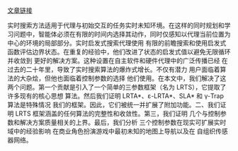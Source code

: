 [文章链接](https://arxiv.org/pdf/1110.4076.pdf)


实时搜索方法适用于代理与初始交互的任务实时未知环境。在这样的同时规划和学习问题中，智能体必须在有限的时间内选择其动作，同时仅感知以代理当前位置为中心的环境的局部部分。实时启发式搜索代理使用
有限的前瞻搜索和使用启发式函数评估边界状态。在重复的经验中，他们改进了状态的启发式值以避免无限循环并收敛到
更好的解决方案。这种设置在自主软件和硬件代理中的广泛传播已经
在过去的二十年里，导致了实时搜索算法的爆炸式增长。不仅有潜力
用户面临着算法的大杂烩，但他也面临着控制参数的选择
他们使用。在本文中，我们解决了这两个问题。第一个贡献是引入了一个简单的三参数框架（名为 LRTS），它提取了许多现有的核心思想
算法。然后我们证明 LRTA*、ε-LRTA*、SLA* 和 γ-Trap 算法是特殊情况
我们的框架。因此，它们被统一并扩展了附加功能。二、我们证明
LRTS 框架涵盖的任何算法的完整性和收敛性。第三，我们证明
几个与控制参数和解决方案质量相关的上界。最后，我们分析
三个控制参数在现实可扩展实时域中的经验影响
在商业角色扮演游戏中最初未知的地图上导航以及在
自组织传感器网络。
